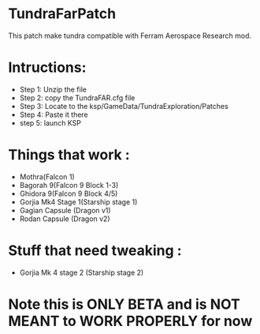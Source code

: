 # TundraFarPatch
This patch make tundra compatible with Ferram Aerospace Research mod.

# Intructions:
* Step 1: Unzip the file
* Step 2: copy the TundraFAR.cfg file
* Step 3: Locate to the ksp/GameData/TundraExploration/Patches
* Step 4: Paste it there
* step 5: launch KSP

# Things that work :
* Mothra(Falcon 1)
* Bagorah 9(Falcon 9 Block 1-3)
* Ghidora 9(Falcon 9 Block 4/5)
* Gorjia Mk4 Stage 1(Starship stage 1)
* Gagian Capsule (Dragon v1)
* Rodan Capsule (Dragon v2)

# Stuff that need tweaking :
*  Gorjia Mk 4 stage 2 (Starship stage 2)

# Note this is ONLY BETA and is NOT MEANT to WORK PROPERLY for now
